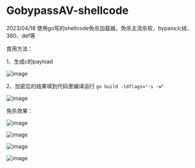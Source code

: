 # GobypassAV-shellcode
2023/04/18 使用go写的shellcode免杀加载器，免杀主流杀软，bypass火绒、360、def等

食用方法：

1、生成c的payload

![image](https://user-images.githubusercontent.com/88339946/232708666-a8e28b1b-2502-4bbc-91a9-d88e5ff44e9d.png)

2、加密后的结果填到代码里编译运行 `go build -ldflags="-s -w"`

![image](https://user-images.githubusercontent.com/88339946/232708833-9709b6c6-59b3-455a-aaa5-e4a92e549c3b.png)


免杀效果：

![image](https://user-images.githubusercontent.com/88339946/232709153-3e45970a-a0ae-409b-bfdc-f9db0209d0ce.png)

![image](https://user-images.githubusercontent.com/88339946/232708175-24667b5d-09c5-4c43-b8d5-ebb193b17335.png)

![image](https://user-images.githubusercontent.com/88339946/232708290-e8f5c3cb-52cb-45bf-a7ea-43615bae0e9d.png)

![image](https://user-images.githubusercontent.com/88339946/232708368-37c6bd82-8a56-4b15-a298-4576a95fd5ee.png)
